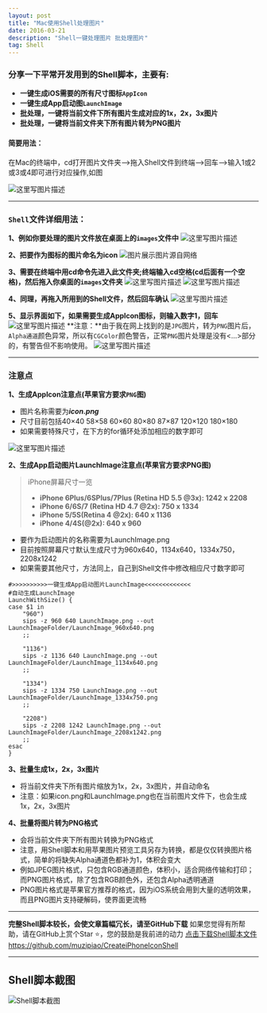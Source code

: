 ```yaml
---
layout: post
title: "Mac使用Shell处理图片"
date: 2016-03-21 
description: "Shell一键处理图片 批处理图片"
tag: Shell 
---   
```


### **分享一下平常开发用到的Shell脚本，主要有:**
- **一键生成iOS需要的所有尺寸图标`AppIcon`**
- **一键生成App启动图`LaunchImage`**
- **批处理，一键将当前文件下所有图片生成对应的1x，2x，3x图片**
- **批处理，一键将当前文件夹下所有图片转为PNG图片**


#### **简要用法**：
 在Mac的终端中，cd打开图片文件夹—>拖入Shell文件到终端—>回车-->输入1或2或3或4即可进行对应操作,如图

![这里写图片描述](https://raw.githubusercontent.com/muzipiao/GitHubImages/master/CreateiPhoneIconShellBlogImages/1.png)

----------


### `Shell`文件详细用法：
**1、例如你要处理的图片文件放在桌面上的`images`文件中**
![这里写图片描述](https://raw.githubusercontent.com/muzipiao/GitHubImages/master/CreateiPhoneIconShellBlogImages/2.png)

**2、把要作为图标的图片命名为icon**
![图片展示图片源自网络](https://raw.githubusercontent.com/muzipiao/GitHubImages/master/CreateiPhoneIconShellBlogImages/3.png)

**3、需要在终端中用cd命令先进入此文件夹;终端输入cd空格(cd后面有一个空格)，然后拖入你桌面的`images`文件夹**
![这里写图片描述](https://raw.githubusercontent.com/muzipiao/GitHubImages/master/CreateiPhoneIconShellBlogImages/4.png)
![这里写图片描述](https://raw.githubusercontent.com/muzipiao/GitHubImages/master/CreateiPhoneIconShellBlogImages/5.png)

**4、同理，再拖入所用到的Shell文件，然后回车确认**
![这里写图片描述](https://raw.githubusercontent.com/muzipiao/GitHubImages/master/CreateiPhoneIconShellBlogImages/6.png)

**5、显示界面如下，如果需要生成AppIcon图标，则输入数字1，回车**
![这里写图片描述](https://raw.githubusercontent.com/muzipiao/GitHubImages/master/CreateiPhoneIconShellBlogImages/7.png)
**注意：**由于我在网上找到的是`JPG`图片，转为`PNG`图片后，`Alpha通道`颜色异常，所以有`CGColor`颜色警告，正常`PNG`图片处理是没有<...>部分的，有警告但不影响使用。
![这里写图片描述](https://raw.githubusercontent.com/muzipiao/GitHubImages/master/CreateiPhoneIconShellBlogImages/8.png)


----------


### 注意点
**1、生成AppIcon注意点(苹果官方要求`PNG`图)**

 - 图片名称需要为***icon.png***
 - 尺寸目前包括40×40 58×58 60×60 80×80 87×87 120×120 180×180
 - 如果需要特殊尺寸，在下方的for循环处添加相应的数字即可
 
 ![这里写图片描述](https://raw.githubusercontent.com/muzipiao/GitHubImages/master/CreateiPhoneIconShellBlogImages/9.png)
 
**2、生成App启动图片LaunchImage注意点(苹果官方要求PNG图)**
>  iPhone屏幕尺寸一览
>  - **iPhone 6Plus/6SPlus/7Plus (Retina HD 5.5 @3x): 1242 x 2208**
>  - **iPhone 6/6S/7 (Retina HD 4.7 @2x): 750 x 1334**
>  - **iPhone 5/5S(Retina 4 @2x): 640 x 1136**
>  - **iPhone 4/4S(@2x): 640 x 960**
 
 - 要作为启动图片的名称需要为LaunchImage.png
 - 目前按照屏幕尺寸默认生成尺寸为960x640，1134x640，1334x750，2208x1242
 - 如果需要其他尺寸，方法同上，自己到Shell文件中修改相应尺寸数字即可

```Shell
#>>>>>>>>>>一键生成App启动图片LaunchImage<<<<<<<<<<<<<
#自动生成LaunchImage
LaunchWithSize() {
case $1 in
    "960")
    sips -z 960 640 LaunchImage.png --out LaunchImageFolder/LaunchImage_960x640.png
    ;;

    "1136")
    sips -z 1136 640 LaunchImage.png --out LaunchImageFolder/LaunchImage_1134x640.png
    ;;

    "1334")
    sips -z 1334 750 LaunchImage.png --out LaunchImageFolder/LaunchImage_1334x750.png
    ;;

    "2208")
    sips -z 2208 1242 LaunchImage.png --out LaunchImageFolder/LaunchImage_2208x1242.png
    ;;
esac
}

```

**3、批量生成1x，2x，3x图片**

 - 将当前文件夹下所有图片缩放为1x，2x，3x图片，并自动命名
 - 注意：如果icon.png和LaunchImage.png也在当前图片文件下，也会生成1x，2x，3x图片

**4、批量将图片转为PNG格式**

 - 会将当前文件夹下所有图片转换为PNG格式
 - 注意，用Shell脚本和用苹果图片预览工具另存为转换，都是仅仅转换图片格式，简单的将缺失Alpha通道色都补为1，体积会变大
 - 例如JPEG图片格式，只包含RGB通道颜色，体积小，适合网络传输和打印；而PNG图片格式，除了包含RGB颜色外，还包含Alpha透明通道
 - PNG图片格式是苹果官方推荐的格式，因为iOS系统会用到大量的透明效果，而且PNG图片支持硬解码，使界面更流畅


----------
**完整Shell脚本较长，会使文章篇幅冗长，请至GitHub下载**
如果您觉得有所帮助，请在GitHub上赏个Star ⭐️，您的鼓励是我前进的动力
[点击下载Shell脚本文件](https://github.com/muzipiao/CreateiPhoneIconShell)
https://github.com/muzipiao/CreateiPhoneIconShell


----------

## Shell脚本截图
![Shell脚本截图](https://raw.githubusercontent.com/muzipiao/GitHubImages/master/CreateiPhoneIconShellBlogImages/10.png)
